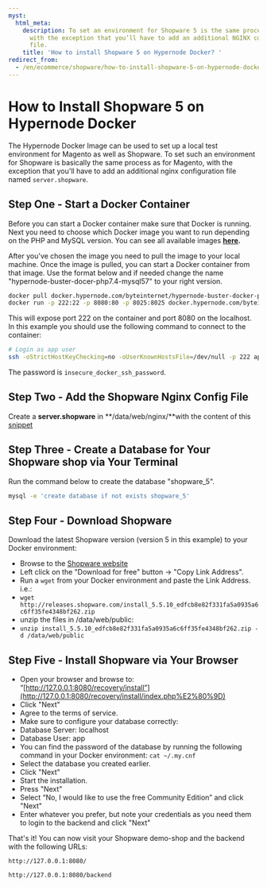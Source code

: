 ```yaml
---
myst:
  html_meta:
    description: To set an environment for Shopware 5 is the same process as for Magento,
      with the exception that you’ll have to add an additional NGINX configuration
      file.
    title: 'How to install Shopware 5 on Hypernode Docker? '
redirect_from:
  - /en/ecommerce/shopware/how-to-install-shopware-5-on-hypernode-docker/
---
```


<!-- source: https://support.hypernode.com/en/ecommerce/shopware/how-to-install-shopware-5-on-hypernode-docker/ -->

# How to Install Shopware 5 on Hypernode Docker

The Hypernode Docker Image can be used to set up a local test environment for Magento as well as Shopware. To set such an environment for Shopware is basically the same process as for Magento, with the exception that you'll have to add an additional nginx configuration file named `server.shopware`.

## Step One - Start a Docker Container

Before you can start a Docker container make sure that Docker is running. Next you need to choose which Docker image you want to run depending on the PHP and MySQL version. You can see all available images **[here](https://github.com/byteinternet/hypernode-docker).**

After you've chosen the image you need to pull the image to your local machine. Once the image is pulled, you can start a Docker container from that image. Use the format below and if needed change the name "hypernode-buster-docer-php7.4-mysql57" to your right version.

```bash
docker pull docker.hypernode.com/byteinternet/hypernode-buster-docker-php74-mysql57:latest
docker run -p 222:22 -p 8080:80 -p 8025:8025 docker.hypernode.com/byteinternet/hypernode-buster-docker-php74-mysql57:latest
```

This will expose port 222 on the container and port 8080 on the localhost. In this example you should use the following command to connect to the container:

```bash
# Login as app user
ssh -oStrictHostKeyChecking=no -oUserKnownHostsFile=/dev/null -p 222 app@127.0.0.1
```

The password is `insecure_docker_ssh_password`.

## Step Two - Add the Shopware Nginx Config File

Create a **server.shopware** in \*\*/data/web/nginx/\*\*with the content of this [snippet](https://gist.github.com/hn-support/232aa50cd89476aacb54efb6aa56efd8)

## Step Three - Create a Database for Your Shopware shop via Your Terminal

Run the command below to create the database "shopware_5".

```bash
mysql -e 'create database if not exists shopware_5'
```

## Step Four - Download Shopware

Download the latest Shopware version (version 5 in this example) to your Docker environment:

- Browse to the [Shopware website](https://www.shopware.com/en/download/#shopware-5)
- Left click on the "Download for free" button -> "Copy Link Address".
- Run a `wget` from your Docker environment and paste the Link Address. i.e.:
- `wget http://releases.shopware.com/install_5.5.10_edfcb8e82f331fa5a0935a6c6ff35fe4348bf262.zip`
- unzip the files in /data/web/public:
- `unzip install_5.5.10_edfcb8e82f331fa5a0935a6c6ff35fe4348bf262.zip -d /data/web/public`

## Step Five - Install Shopware via Your Browser

- Open your browser and browse to: “[http://127.0.0.1:8080/recovery/install”](http://127.0.0.1:8080/recovery/install/index.php%E2%80%9D)
- Click "Next"
- Agree to the terms of service.
- Make sure to configure your database correctly:
- Database Server: localhost
- Database User: app
- You can find the password of the database by running the following command in your Docker environment: `cat ~/.my.cnf`
- Select the database you created earlier.
- Click "Next"
- Start the installation.
- Press "Next"
- Select “No, I would like to use the free Community Edition” and click "Next"
- Enter whatever you prefer, but note your credentials as you need them to login to the backend and click "Next"

That's it! You can now visit your Shopware demo-shop and the backend with the following URLs:

`http://127.0.0.1:8080/`

`http://127.0.0.1:8080/backend`
